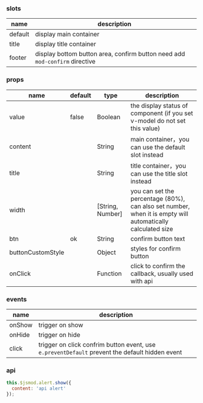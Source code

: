 ### slots
| name        | description |
| ----------- |-------------|
| default     | display main container |
| title       | display title container    |
| footer      |  display bottom button area, confirm button need add `mod-confirm` directive |

### props
| name        | default     |   type      | description |
| ----------- |-------------|-------------|-------------|
| value       | false       |    Boolean  | the display status of component (if you set v-model do not set this value)  |
| content     |             |    String   | main container，you can use the default slot instead |
| title       |             |    String   | title container，you can use the title slot instead |
| width       |             |    [String, Number] | you can set the percentage (80%), can also set number, when it is empty will automatically calculated size |
| btn         |  ok         |    String   | confirm button text |
| buttonCustomStyle  |      |    Object   | styles for confirm button  |
| onClick     |             |    Function | click to confirm the callback, usually used with api |

### events
| name        | description |
| ----------- |-------------|
| onShow      | trigger on show |
| onHide      | trigger on hide |
| click       | trigger on click confrim button event, use `e.preventDefault` prevent the default hidden event |

### api
```javascript
this.$jsmod.alert.show({
  content: 'api alert'
});
```
